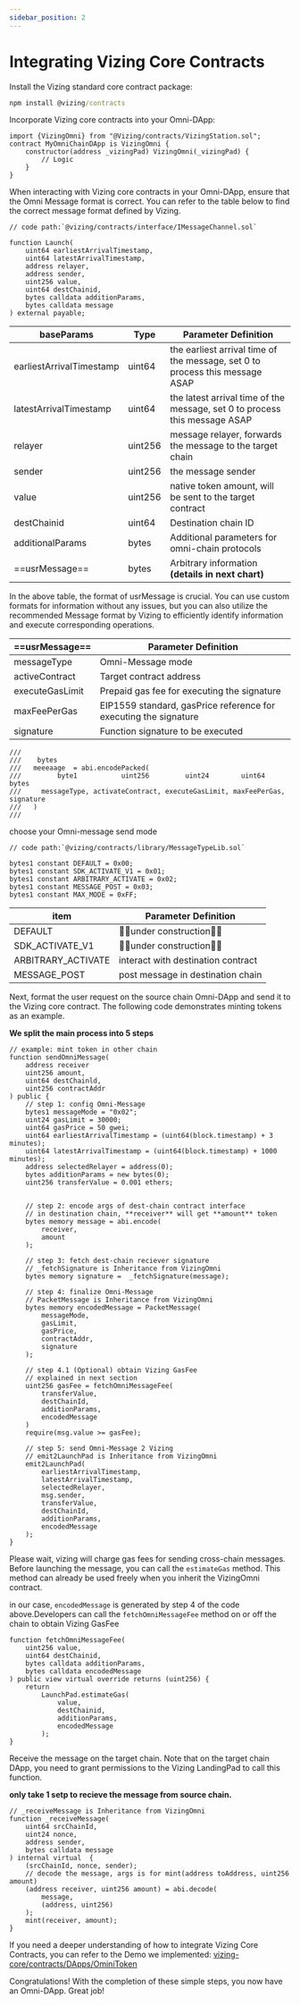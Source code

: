 ```yaml
---
sidebar_position: 2
---
```

#  Integrating Vizing Core Contracts

Install the Vizing standard core contract package:

```cmd
npm install @vizing/contracts
```

Incorporate Vizing core contracts into your Omni-DApp:

```solidity
import {VizingOmni} from "@Vizing/contracts/VizingStation.sol";
contract MyOmniChainDApp is VizingOmni {
    constructor(address _vizingPad) VizingOmni(_vizingPad) {
	    // Logic
    }
}
```

When interacting with Vizing core contracts in your Omni-DApp, ensure that the Omni Message format is correct. You can refer to the table below to find the correct message format defined by Vizing.

```solidity
// code path:`@vizing/contracts/interface/IMessageChannel.sol` 

function Launch(
	uint64 earliestArrivalTimestamp,
	uint64 latestArrivalTimestamp,
	address relayer,
	address sender,
	uint256 value,
	uint64 destChainid,
	bytes calldata additionParams,
	bytes calldata message
) external payable;
```

| baseParams | Type | Parameter Definition |
| ---- | ---- | ---- |
| earliestArrivalTimestamp | uint64 | the earliest arrival time of the message, set 0 to process this message ASAP |
| latestArrivalTimestamp | uint64 | the latest arrival time of the message, set 0 to process this message ASAP |
| relayer | uint256 | message relayer, forwards the message to the target chain |
| sender | uint256 | the message sender |
| value | uint256 | native token amount, will be sent to the target contract |
| destChainid | uint64 | Destination chain ID |
| additionalParams | bytes | Additional parameters for omni-chain protocols |
| ==usrMessage== | bytes | Arbitrary information  **(details in next chart)** |

In the above table, the format of usrMessage is crucial. You can use custom formats for information without any issues, but you can also utilize the recommended Message format by Vizing to efficiently identify information and execute corresponding operations.

| ==usrMessage== | Parameter Definition |
| ---- | ---- |
| messageType | Omni-Message mode |
| activeContract | Target contract address |
| executeGasLimit | Prepaid gas fee for executing the signature |
| maxFeePerGas | EIP1559 standard, gasPrice reference for executing the signature |
| signature | Function signature to be executed |
``` solidity
///
///    bytes                         
///   meeeaage  = abi.encodePacked(
///         byte1           uint256         uint24        uint64        bytes
///     messageType, activateContract, executeGasLimit, maxFeePerGas, signature
///   )
///
```

choose your Omni-message send mode
```
// code path:`@vizing/contracts/library/MessageTypeLib.sol` 

bytes1 constant DEFAULT = 0x00;
bytes1 constant SDK_ACTIVATE_V1 = 0x01;
bytes1 constant ARBITRARY_ACTIVATE = 0x02;
bytes1 constant MESSAGE_POST = 0x03;
bytes1 constant MAX_MODE = 0xFF;
```

| item | Parameter Definition |
| ---- | ---- |
| DEFAULT | 🚧🚧under construction🚧🚧 |
| SDK_ACTIVATE_V1 | 🚧🚧under construction🚧🚧 |
| ARBITRARY_ACTIVATE | interact with destination contract |
| MESSAGE_POST | post message in destination chain |

Next, format the user request on the source chain Omni-DApp and send it to the Vizing core contract. The following code demonstrates minting tokens as an example.

**We split the main process into 5 steps**
```solidity
// example: mint token in other chain
function sendOmniMessage(
	address receiver
    uint256 amount, 
    uint64 destChainld, 
    uint256 contractAddr
) public {
	// step 1: config Omni-Message
	bytes1 messageMode = "0x02";
	uint24 gasLimit = 30000;
	uint64 gasPrice = 50 gwei;
	uint64 earliestArrivalTimestamp = (uint64(block.timestamp) + 3 minutes);
	uint64 latestArrivalTimestamp = (uint64(block.timestamp) + 1000 minutes);
	address selectedRelayer = address(0);
	bytes additionParams = new bytes(0);
	uint256 transferValue = 0.001 ethers;
	

	// step 2: encode args of dest-chain contract interface
	// in destination chain, **receiver** will get **amount** token
	bytes memory message = abi.encode(
		receiver,
		amount
	);

	// step 3: fetch dest-chain reciever signature
	// _fetchSignature is Inheritance from VizingOmni
	bytes memory signature =  _fetchSignature(message);

	// step 4: finalize Omni-Message
	// PacketMessage is Inheritance from VizingOmni
    bytes memory encodedMessage = PacketMessage(
	    messageMode,
	    gasLimit,
	    gasPrice,
        contractAddr, 
        signature
    );

	// step 4.1 (Optional) obtain Vizing GasFee
	// explained in next section
	uint256 gasFee = fetchOmniMessageFee(
		transferValue,
		destChainId,
		additionParams,
		encodedMessage
	)
	require(msg.value >= gasFee);
    
	// step 5: send Omni-Message 2 Vizing
	// emit2LaunchPad is Inheritance from VizingOmni
	emit2LaunchPad(
		earliestArrivalTimestamp,
		latestArrivalTimestamp,
		selectedRelayer,
		msg.sender,
		transferValue,
		destChainId,
		additionParams,
		encodedMessage
	);
}
```

Please wait, vizing will charge gas fees for sending cross-chain messages. Before launching the message, you can call the `estimateGas` method. This method can already be used freely when you inherit the VizingOmni contract.

in our case, `encodedMessage` is generated by step 4 of the code above.Developers can call the `fetchOmniMessageFee` method on or off the chain to obtain Vizing GasFee
```solidity
function fetchOmniMessageFee(
    uint256 value,
	uint64 destChainid,
	bytes calldata additionParams,
	bytes calldata encodedMessage
) public view virtual override returns (uint256) {
    return
        LaunchPad.estimateGas(
            value,
            destChainid,
            additionParams,
            encodedMessage
        );
}
```

Receive the message on the target chain. Note that on the target chain DApp, you need to grant permissions to the Vizing LandingPad to call this function.

**only take 1 setp to recieve the message from source chain.**
```solidty
// _receiveMessage is Inheritance from VizingOmni
function _receiveMessage(
	uint64 srcChainId,
	uint24 nonce,
	address sender,
	bytes calldata message
) internal virtual  {
	(srcChainId, nonce, sender);
	// decode the message, args is for mint(address toAddress, uint256 amount)
	(address receiver, uint256 amount) = abi.decode(
		message,
		(address, uint256)
	);
	mint(receiver, amount);
}
```

If you need a deeper understanding of how to integrate Vizing Core Contracts, you can refer to the Demo we implemented: [vizing-core/contracts/DApps/OminiToken](https://github.com/Orbiter-Vizing/vizing-core/blob/main/contracts/DApps/OminiToken/OmniTokenCore.sol)

Congratulations! With the completion of these simple steps, you now have an Omni-DApp. Great job!